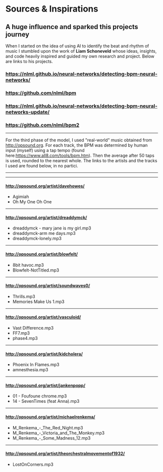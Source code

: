 # Sources & Inspirations

## A huge influence and sparked this projects journey

When I started on the idea of using AI to identify the beat and rhythm of music I
stumbled upon the work of **Liam Schoneveld** whose ideas, insights, and code
heavily inspired and guided my own research and project. Below are links to his
projects.

### https://nlml.github.io/neural-networks/detecting-bpm-neural-networks/
### https://github.com/nlml/bpm

### https://nlml.github.io/neural-networks/detecting-bpm-neural-networks-update/
### https://github.com/nlml/bpm2
---

For the third phase of the model, I used "real-world" music obtained from http://opsound.org.
For each track, the BPM was determined by human input (myself) using a tap tempo (found here:https://www.all8.com/tools/bpm.htm).
Then the average after 50 taps is used, rounded to the nearest whole. The links to the artists
and the tracks I used are found below, in no partici.

---
---

#### http://opsound.org/artist/davehowes/
  - Agimiah
  - Oh My One Oh One
---
#### http://opsound.org/artist/dreaddymck/
  - dreaddymck - mary jane is my girl.mp3
  - dreaddymck-arm me days.mp3
  - dreaddymck-lonely.mp3
---
#### http://opsound.org/artist/blowfelt/
  - 8bit havoc.mp3
  - Blowfelt-NotTitled.mp3
---
#### http://opsound.org/artist/soundwaves0/
  - Thrills.mp3
  - Memories Make Us 1.mp3
---
#### http://opsound.org/artist/vasculoid/
  - Vast Difference.mp3
  - FF7.mp3
  - phase4.mp3
---
#### http://opsound.org/artist/kidcholera/
  - Phoenix In Flames.mp3
  - amnesthesia.mp3
---
#### http://opsound.org/artist/jankenpopp/
  - 01 - Foufoune chrome.mp3
  - 14 - SevenTimes (feat Anna).mp3
---
#### http://opsound.org/artist/michaelrenkema/
  - M_Renkema_-_The_Red_Night.mp3
  - M_Renkema_-_Victoria_and_The_Monkey.mp3
  - M_Renkema_-_Some_Madness_12.mp3
---
#### http://opsound.org/artist/theorchestralmovementof1932/
  - LostOnCorners.mp3
